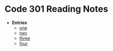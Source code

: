 # Code 301 Reading Notes

- **Entries**
  - [one](three-oh/class3-01.md)
  - [two](three-oh/class3-02.md)
  - [three](three-oh/class3-03.md)
  - [four](three-oh/class3-04.md)

